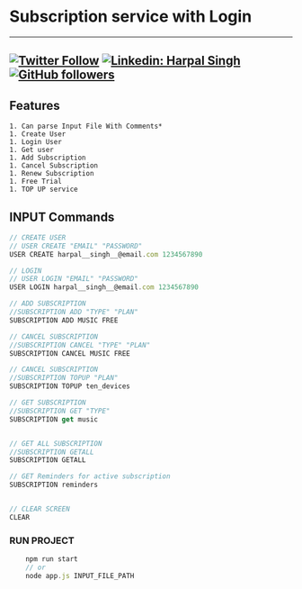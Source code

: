 # Subscription service with Login
---
[![Twitter Follow](https://img.shields.io/twitter/follow/Harpalsingh_11?label=Follow)](https://twitter.com/intent/follow?screen_name=Harpalsingh_11)
[![Linkedin: Harpal Singh](https://img.shields.io/badge/-harpalsingh11-blue?style=flat-square&logo=Linkedin&logoColor=white&link=https://www.linkedin.com/in/harpalsingh11)](https://www.linkedin.com/in/harpalsingh11/)
[![GitHub followers](https://img.shields.io/github/followers/hsk11?label=Follow&style=social)](https://github.com/hsk11)
---

## Features
    1. Can parse Input File With Comments*
    1. Create User
    1. Login User
    1. Get user
    1. Add Subscription
    1. Cancel Subscription
    1. Renew Subscription
    1. Free Trial
    1. TOP UP service

## INPUT Commands

```javascript
// CREATE USER
// USER CREATE "EMAIL" "PASSWORD"
USER CREATE harpal__singh__@email.com 1234567890

// LOGIN
// USER LOGIN "EMAIL" "PASSWORD"
USER LOGIN harpal__singh__@email.com 1234567890

// ADD SUBSCRIPTION 
//SUBSCRIPTION ADD "TYPE" "PLAN"
SUBSCRIPTION ADD MUSIC FREE

// CANCEL SUBSCRIPTION 
//SUBSCRIPTION CANCEL "TYPE" "PLAN"
SUBSCRIPTION CANCEL MUSIC FREE

// CANCEL SUBSCRIPTION 
//SUBSCRIPTION TOPUP "PLAN"
SUBSCRIPTION TOPUP ten_devices

// GET SUBSCRIPTION 
//SUBSCRIPTION GET "TYPE"
SUBSCRIPTION get music


// GET ALL SUBSCRIPTION 
//SUBSCRIPTION GETALL
SUBSCRIPTION GETALL

// GET Reminders for active subscription
SUBSCRIPTION reminders


// CLEAR SCREEN
CLEAR
```

### RUN PROJECT
```javascript
    npm run start
    // or
    node app.js INPUT_FILE_PATH

```

